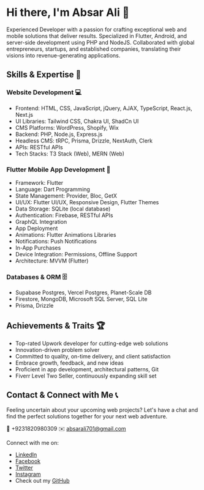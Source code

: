 # Hi there, I'm Absar Ali 👋

Experienced Developer with a passion for crafting exceptional web and mobile solutions that deliver results. Specialized in Flutter, Android, and server-side development using PHP and NodeJS. Collaborated with global entrepreneurs, startups, and established companies, translating their visions into revenue-generating applications.

## Skills & Expertise 🚀

### Website Development 💻

- Frontend: HTML, CSS, JavaScript, jQuery, AJAX, TypeScript, React.js, Next.js
- UI Libraries: Tailwind CSS, Chakra UI, ShadCn UI
- CMS Platforms: WordPress, Shopify, Wix
- Backend: PHP, Node.js, Express.js
- Headless CMS: tRPC, Prisma, Drizzle, NextAuth, Clerk
- APIs: RESTful APIs
- Tech Stacks: T3 Stack (Web), MERN (Web)

### Flutter Mobile App Development 📱

- Framework: Flutter
- Language: Dart Programming
- State Management: Provider, Bloc, GetX
- UI/UX: Flutter UI/UX, Responsive Design, Flutter Themes
- Data Storage: SQLite (local database)
- Authentication: Firebase, RESTful APIs
- GraphQL Integration
- App Deployment
- Animations: Flutter Animations Libraries
- Notifications: Push Notifications
- In-App Purchases
- Device Integration: Permissions, Offline Support
- Architecture: MVVM (Flutter)

### Databases & ORM 🗄️

- Supabase Postgres, Vercel Postgres, Planet-Scale DB
- Firestore, MongoDB, Microsoft SQL Server, SQL Lite
- Prisma, Drizzle

## Achievements & Traits 🏆

- Top-rated Upwork developer for cutting-edge web solutions
- Innovation-driven problem solver
- Committed to quality, on-time delivery, and client satisfaction
- Embrace growth, feedback, and new ideas
- Proficient in app development, architectural patterns, Git
- Fiverr Level Two Seller, continuously expanding skill set

## Contact & Connect with Me 📞

Feeling uncertain about your upcoming web projects? Let's have a chat and find the perfect solutions together for your next web adventure.

📱 +9231820980309
✉️ absarali701@gmail.com

Connect with me on:
- [LinkedIn](https://www.linkedin.com/in/hafiz-absar-ali/)
- [Facebook](https://www.facebook.com/absardotdev)
- [Twitter](https://twitter.com/home)
- [Instagram](https://www.instagram.com/absardotdev/)
- Check out my [GitHub](https://github.com/absar-ali)
